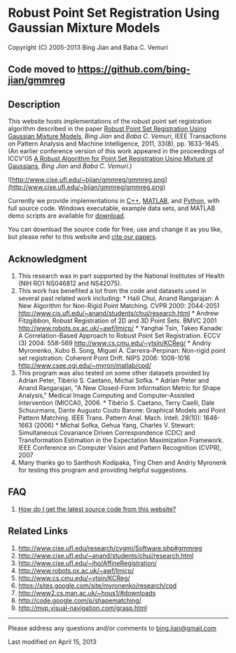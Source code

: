 # Robust Point Set Registration Using Gaussian Mixture Models #
Copyright (C) 2005-2013 Bing Jian and Baba C. Vemuri

## Code moved to https://github.com/bing-jian/gmmreg ##

## Description ##
This website hosts implementations of the robust point set registration
algorithm described in the paper
[Robust Point Set Registration Using Gaussian Mixture Models](http://scholar.google.com/scholar?q=Robust+point+set+registration+using+gaussian+mixture+models), _Bing Jian_ and _Baba C. Vemuri_,
IEEE Transactions on Pattern Analysis and Machine Intelligence, 2011, 33(8), pp. 1633-1645.  (An earlier conference version of this work appeared in the
proceedings of ICCV'05 [A Robust Algorithm for Point Set Registration Using Mixture of Gaussians](http://scholar.google.com/scholar?as_q=robust+algorithm+point+set+registration+mixture+gaussians), _Bing Jian_ and _Baba C. Vemuri_.)

![http://www.cise.ufl.edu/~bjian/gmmreg/gmmreg.png](http://www.cise.ufl.edu/~bjian/gmmreg/gmmreg.png)

Currently we provide implementations in [C++](http://code.google.com/p/gmmreg/source/browse/#svn/trunk/C++), [MATLAB](http://code.google.com/p/gmmreg/source/browse/#svn/trunk/MATLAB), and [Python](http://code.google.com/p/gmmreg/source/browse/#svn/trunk/Python), with full
source code. Windows executable, example data sets, and MATLAB demo scripts are available for
[download](http://code.google.com/p/gmmreg/downloads/list).

You can download the source code for free, use and change it as
you like, but please refer to this website and [cite our papers](http://gmmreg.googlecode.com/svn/trunk/gmmreg_bib.txt).


## Acknowledgment ##
  1. This research was in part supported by the National Institutes of Health (NIH RO1 NS046812 and NS42075).
  1. This work has benefited a lot from the code and datasets used in several past related work including:
    * Haili Chui, Anand Rangarajan: A New Algorithm for Non-Rigid Point Matching. CVPR 2000: 2044-2051    http://www.cis.ufl.edu/~anand/students/chui/research.html
    * Andrew Fitzgibbon, Robust Registration of 2D and 3D Point Sets.  BMVC 2001 http://www.robots.ox.ac.uk/~awf/lmicp/
    * Yanghai Tsin, Takeo Kanade: A Correlation-Based Approach to Robust Point Set Registration. ECCV (3) 2004: 558-569    http://www.cs.cmu.edu/~ytsin/KCReg/
    * Andriy Myronenko, Xubo B. Song, Miguel A. Carreira-Perpinan: Non-rigid point set registration: Coherent Point Drift. NIPS 2006: 1009-1016 http://www.csee.ogi.edu/~myron/matlab/cpd/
  1. This program was also tested on some other datasets provided by Adrian Peter, Tibério S. Caetano, Michal Sofka.
    * Adrian Peter and Anand Rangarajan, "A New Closed-Form Information Metric for Shape Analysis," Medical Image Computing and Computer-Assisted Intervention (MICCAI), 2006.
    * Tibério S. Caetano, Terry Caelli, Dale Schuurmans, Dante Augusto Couto Barone: Graphical Models and Point Pattern Matching. IEEE Trans. Pattern Anal. Mach. Intell. 28(10): 1646-1663 (2006)
    * Michal Sofka, Gehua Yang, Charles V. Stewart: Simultaneous Covariance Driven Correspondence (CDC) and Transformation Estimation in the Expectation Maximization Framework. IEEE Conference on Computer Vision and Pattern Recognition (CVPR), 2007
  1. Many thanks go to Santhosh Kodipaka, Ting Chen and Andriy Myronenk for testing this program and providing helpful suggestions.

## FAQ ##
  1. [How do I get the latest source code from   this website?](http://code.google.com/p/gmmreg/wiki/svnHowTo)

## Related Links ##
  1. http://www.cise.ufl.edu/research/cvgmi/Software.php#gmmreg
  1. http://www.cise.ufl.edu/~anand/students/chui/research.html
  1. http://www.cise.ufl.edu/~jho/AffineRegistration/
  1. http://www.robots.ox.ac.uk/~awf/lmicp/
  1. http://www.cs.cmu.edu/~ytsin/KCReg/
  1. https://sites.google.com/site/myronenko/research/cpd
  1. http://www2.cs.man.ac.uk/~hous1/#downloads
  1. http://code.google.com/p/shapematching/
  1. http://mvp.visual-navigation.com/grasp.html

---

Please address any questions and/or comments to bing.jian@gmail.com

Last modified on April 15, 2013